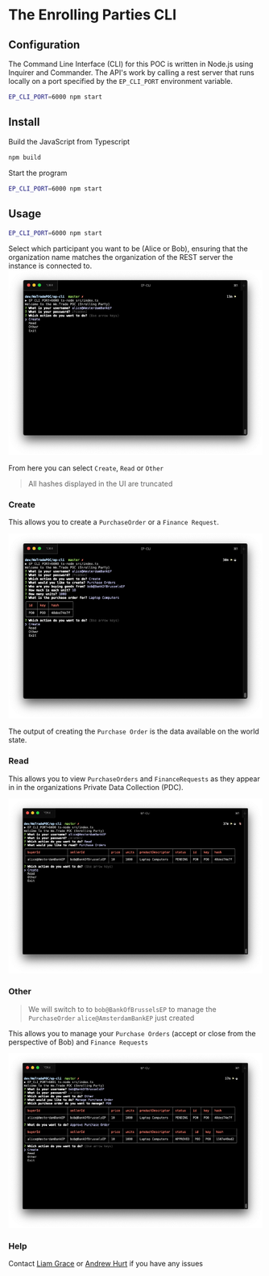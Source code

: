 # The Enrolling Parties CLI

## Configuration

The Command Line Interface (CLI) for this POC is written in Node.js using Inquirer and Commander. The API's work by calling a rest server that runs locally on a port specified by the `EP_CLI_PORT` environment variable.

``` bash
EP_CLI_PORT=6000 npm start
```

## Install

Build the JavaScript from Typescript

```bash
npm build
```

Start the program

```bash
EP_CLI_PORT=6000 npm start
```

## Usage
```bash
EP_CLI_PORT=6000 npm start
```

Select which participant you want to be (Alice or Bob), ensuring that the organization name matches the organization of the REST server the instance is connected to.
![Select Participant](docs/select-participant.png "Select a Participant")

From here you can select `Create`, `Read` or `Other`

> All hashes displayed in the UI are truncated

### Create

This allows you to create a `PurchaseOrder` or a `Finance Request`.

![Create](docs/create.png "Create an asset")

The output of creating the `Purchase Order` is the data available on the world state.

### Read

This allows you to view `PurchaseOrders` and `FinanceRequests` as they appear in in the organizations Private Data Collection (PDC).

![Read](docs/read.png "Read an Asset")

### Other

> We will switch to to `bob@BankOfBrusselsEP` to manage the `PurchaseOrder` `alice@AmsterdamBankEP` just created

This allows you to manage your `Purchase Orders` (accept or close from the perspective of Bob) and `Finance Requests`

![Other](docs/other.png "Manage an Asset")

### Help

Contact [Liam Grace](mailto:liam.grace@ibm.com) or [Andrew Hurt](mailto:andrew.hurt1@uk.ibm.com) if you have any issues
